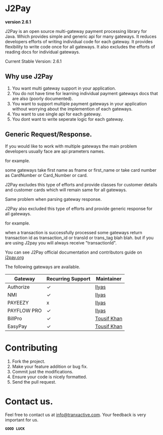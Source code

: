 # J2Pay

**version 2.6.1**

J2Pay is an open source multi-gateway payment processing library for Java. Which provides simple and generic api for many gateways. It reduces developers efforts of writing individual code for each gateway. It provides flexibility to write code once for all gateways. It also excludes the efforts of reading docs for individual gateways.

Current Stable Version: 2.6.1

## Why use J2Pay

1. You want multi gateway support in your application.
2. You do not have time for learning individual payment gateways docs that are also (poorly documented).
3. You want to support multiple payment gateways in your application without worrying about the implemention of each gateways.
4. You want to use single api for each gateway.
5. You dont want to write seperate logic for each gateway.

## Generic Request/Response.

If you would like to work with multiple gateways the main problem developers usually face are api prameters names.

for example.

some gateways 
take first name as fname or first_name or
take card number as CardNumber or Card_Number or card.

J2Pay excludes this type of efforts and provide classes for customer details and customer cards which will remain same for all gateways. 

Same problem when parsing gateway response.

J2Pay also excluded this type of efforts and provide generic response for all gateways.

for example.

when a transaction is successfully processed some gateways return transaction id as transaction_id or transId or trans_tag blah blah.
but if you are using J2pay you will always receive "transactionId".

You can see J2Pay official documentation and contributors guide on [j2pay.org](http://j2pay.org/)

The following gateways are available.

Gateway | Recurring Support | Maintainer
--- | --- | ---
Authorize | ✓ | [Ilyas](https://www.linkedin.com/in/muhammad-ilyas-a4ab7839/)
NMI | ✓ | [Ilyas](https://www.linkedin.com/in/muhammad-ilyas-a4ab7839/)
PAYEEZY | x | [Ilyas](https://www.linkedin.com/in/muhammad-ilyas-a4ab7839/)
PAYFLOW PRO | ✓ | [Ilyas](https://www.linkedin.com/in/muhammad-ilyas-a4ab7839/)
BillPro | ✓ | [Tousif Khan](https://www.linkedin.com/in/tousifhasanzai/)
EasyPay | ✓ | [Tousif Khan](https://www.linkedin.com/in/tousifhasanzai/)

# Contributing

1. Fork the project.
2. Make your feature addition or bug fix.
3. Commit just the modifications.
4. Ensure your code is nicely formatted.
5. Send the pull request.

# Contact us.

Feel free to contact us at info@tranxactive.com.
Your feedback is very important for us.

**`GOOD LUCK`**
